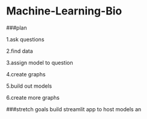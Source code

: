 # Machine-Learning-Bio
 
 ###plan

1.ask questions

2.find data

3.assign model to question

4.create graphs

5.build out models

6.create more graphs


###stretch goals
build streamlit app to host models an
